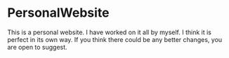 # PersonalWebsite
 This is a personal website. I have worked on it all by myself. I think it is perfect in its own way. If you think there could be any better changes, you are open to suggest.
